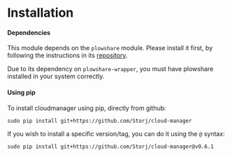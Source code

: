 Installation
============

#### Dependencies

This module depends on the `plowshare` module. Please install it first, by following the instructions in its [repository](https://github.com/Storj/plowshare-wrapper).

Due to its dependency on `plowshare-wrapper`, you must have plowshare installed
in your system correctly.


#### Using pip

To install cloudmanager using pip, directly from github:

    sudo pip install git+https://github.com/Storj/cloud-manager

If you wish to install a specific version/tag, you can do it using the `@` syntax:

    sudo pip install git+https://github.com/Storj/cloud-manager@v0.6.1

